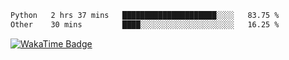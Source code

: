  <!--START_SECTION:waka-->

```txt
Python   2 hrs 37 mins   █████████████████████░░░░   83.75 %
Other    30 mins         ████░░░░░░░░░░░░░░░░░░░░░   16.25 %
```
[![WakaTime Badge](https://wakatime.com/badge/user/8f47ca76-7ab1-43a1-9479-d511fbd1982b.svg)](https://wakatime.com/@8f47ca76-7ab1-43a1-9479-d511fbd1982b)
<!--END_SECTION:waka-->
